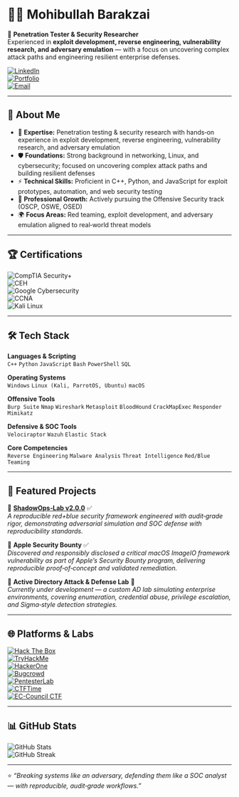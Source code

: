 # 👨‍💻 Mohibullah Barakzai  

🔐 **Penetration Tester & Security Researcher**  
Experienced in **exploit development, reverse engineering, vulnerability research, and adversary emulation** — with a focus on uncovering complex attack paths and engineering resilient enterprise defenses.  

[![LinkedIn](https://img.shields.io/badge/LinkedIn-Connect-blue?logo=linkedin&logoColor=white)](https://linkedin.com/in/mohibullah-barakzai)  
[![Portfolio](https://img.shields.io/badge/Portfolio-Visit-green?logo=githubpages&logoColor=white)](https://mohibullah-barakzai.github.io)  
[![Email](https://img.shields.io/badge/Email-Contact-red?logo=gmail&logoColor=white)](mailto:Mohibullah.barak3@gmail.com)  

---

## 🚀 About Me
- 🔎 **Expertise:** Penetration testing & security research with hands‑on experience in exploit development, reverse engineering, vulnerability research, and adversary emulation  
- 🛡️ **Foundations:** Strong background in networking, Linux, and cybersecurity; focused on uncovering complex attack paths and building resilient defenses  
- ⚡ **Technical Skills:** Proficient in C++, Python, and JavaScript for exploit prototypes, automation, and web security testing  
- 🎯 **Professional Growth:** Actively pursuing the Offensive Security track (OSCP, OSWE, OSED)  
- 🌍 **Focus Areas:** Red teaming, exploit development, and adversary emulation aligned to real‑world threat models  

---

## 🏆 Certifications
![CompTIA Security+](https://img.shields.io/badge/CompTIA-Security%2B-blue)  
![CEH](https://img.shields.io/badge/CEH-v12-orange)  
![Google Cybersecurity](https://img.shields.io/badge/Google-Cybersecurity%20Professional-lightgrey)  
![CCNA](https://img.shields.io/badge/Cisco-CCNA-red)  
![Kali Linux](https://img.shields.io/badge/Kali_Linux-Hands--on%20Training-blue?logo=kalilinux&logoColor=white)  

---

## 🛠️ Tech Stack
**Languages & Scripting**  
`C++` `Python` `JavaScript` `Bash` `PowerShell` `SQL`

**Operating Systems**  
`Windows` `Linux (Kali, ParrotOS, Ubuntu)` `macOS`

**Offensive Tools**  
`Burp Suite` `Nmap` `Wireshark` `Metasploit` `BloodHound` `CrackMapExec` `Responder` `Mimikatz`

**Defensive & SOC Tools**  
`Velociraptor` `Wazuh` `Elastic Stack`

**Core Competencies**  
`Reverse Engineering` `Malware Analysis` `Threat Intelligence` `Red/Blue Teaming`

---

## 📂 Featured Projects
🔹 **[ShadowOps‑Lab v2.0.0](https://github.com/Mohibullah-Barakzai/ShadowOps-Lab)** ✅  
_A reproducible red+blue security framework engineered with audit‑grade rigor, demonstrating adversarial simulation and SOC defense with reproducibility standards._  

🔹 **Apple Security Bounty** ✅  
_Discovered and responsibly disclosed a critical macOS ImageIO framework vulnerability as part of Apple’s Security Bounty program, delivering reproducible proof‑of‑concept and validated remediation._  

🔹 **Active Directory Attack & Defense Lab** 🚧  
_Currently under development — a custom AD lab simulating enterprise environments, covering enumeration, credential abuse, privilege escalation, and Sigma‑style detection strategies._  

---

## 🌐 Platforms & Labs
[![Hack The Box](https://img.shields.io/badge/Hack%20The%20Box-Active-brightgreen)](https://www.hackthebox.com/)  
[![TryHackMe](https://img.shields.io/badge/TryHackMe-Learning-red)](https://tryhackme.com/)  
[![HackerOne](https://img.shields.io/badge/HackerOne-Researcher-black)](https://hackerone.com/)  
[![Bugcrowd](https://img.shields.io/badge/Bugcrowd-Bug%20Bounty-orange)](https://www.bugcrowd.com/)  
[![PentesterLab](https://img.shields.io/badge/PentesterLab-Training-blueviolet)](https://pentesterlab.com/)  
[![CTFTime](https://img.shields.io/badge/CTFTime-Competition-blue)](https://ctftime.org/)  
[![EC-Council CTF](https://img.shields.io/badge/EC--Council-CTF%20Challenges-darkred)](https://iclass.eccouncil.org/)  

---

## 📊 GitHub Stats
![GitHub Stats](https://github-readme-stats.vercel.app/api?username=Mohibullah-Barakzai&show_icons=true&theme=radical)  
![GitHub Streak](https://github-readme-streak-stats.herokuapp.com/?user=Mohibullah-Barakzai&theme=radical)

---

⭐️ *“Breaking systems like an adversary, defending them like a SOC analyst — with reproducible, audit‑grade workflows.”*
